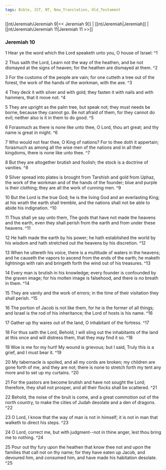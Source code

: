 ```yaml
---
tags: Bible, JST, NT, New_Translation, Old_Testament
---
```


[[nt/Jeremiah/Jeremiah 9|<< Jeremiah 9]] | [[nt/Jeremiah|Jeremiah]] | [[nt/Jeremiah/Jeremiah 11|Jeremiah 11 >>]]

### Jeremiah 10

1 Hear ye the word which the Lord speaketh unto you, O house of Israel:  ^1

2 Thus saith the Lord, Learn not the way of the heathen, and be not dismayed at the signs of heaven; for the heathen are dismayed at them.  ^2

3 For the customs of the people are vain; for one cutteth a tree out of the forest, the work of the hands of the workman, with the axe.  ^3

4 They deck it with silver and with gold; they fasten it with nails and with hammers, that it move not.  ^4

5 They are upright as the palm tree, but speak not; they must needs be borne, because they cannot go. Be not afraid of them, for they cannot do evil; neither also is it in them to do good.  ^5

6 Forasmuch as there is none like unto thee, O Lord, thou art great; and thy name is great in might.  ^6

7 Who would not fear thee, O King of nations? For to thee doth it appertain; forasmuch as among all the wise men of the nations and in all their kingdoms, there is none like unto thee.  ^7

8 But they are altogether brutish and foolish; the stock is a doctrine of vanities.  ^8

9 Silver spread into plates is brought from Tarshish and gold from Uphaz, the work of the workman and of the hands of the founder; blue and purple is their clothing; they are all the work of cunning men.  ^9

10 But the Lord is the true God; he is the living God and an everlasting King; at his wrath the earth shall tremble, and the nations shall not be able to abide his indignation.  ^10

11 Thus shall ye say unto them, The gods that have not made the heavens and the earth, even they shall perish from the earth and from under these heavens.  ^11

12 He hath made the earth by his power; he hath established the world by his wisdom and hath stretched out the heavens by his discretion.  ^12

13 When he uttereth his voice, there is a multitude of waters in the heavens; and he causeth the vapors to ascend from the ends of the earth; he maketh lightnings with rain and bringeth forth the wind out of his treasures.  ^13

14 Every man is brutish in his knowledge; every founder is confounded by the graven image; for his molten image is falsehood, and there is no breath in them.  ^14

15 They are vanity and the work of errors; in the time of their visitation they shall perish.  ^15

16 The portion of Jacob is not like them, for he is the former of all things; and Israel is the rod of his inheritance; the Lord of hosts is his name.  ^16

17 Gather up thy wares out of the land, O inhabitant of the fortress.  ^17

18 For thus saith the Lord, Behold, I will sling out the inhabitants of the land at this once and will distress them, that they may find it so.  ^18

19 Woe is me for my hurt! My wound is grievous; but I said, Truly this is a grief, and I must bear it.  ^19

20 My tabernacle is spoiled, and all my cords are broken; my children are gone forth of me, and they are not; there is none to stretch forth my tent any more and to set up my curtains.  ^20

21 For the pastors are become brutish and have not sought the Lord; therefore, they shall not prosper, and all their flocks shall be scattered.  ^21

22 Behold, the noise of the bruit is come, and a great commotion out of the north country, to make the cities of Judah desolate and a den of dragons.  ^22

23 O Lord, I know that the way of man is not in himself; it is not in man that walketh to direct his steps.  ^23

24 O Lord, correct me, but with judgment\--not in thine anger, lest thou bring me to nothing.  ^24

25 Pour out thy fury upon the heathen that know thee not and upon the families that call not on thy name; for they have eaten up Jacob, and devoured him, and consumed him, and have made his habitation desolate.  ^25

 
